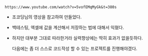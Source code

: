 `https://www.youtube.com/watch?v=5vofEMqMyGk&t=380s`



- 조코딩님의 영상을 참고하여 만들었다. 

- 백테스팅, 엑셀에 값을 계산해서 저장하는 법에 대해서 익혔다.

- 하지만 대부분 그대로 따라한거라 실력향상에는 딱히 효과가 없을듯하다.

  다음에는 좀 더 스스로 코드작성 할 수 있는 프로젝트를 진행해야겠다.
  

